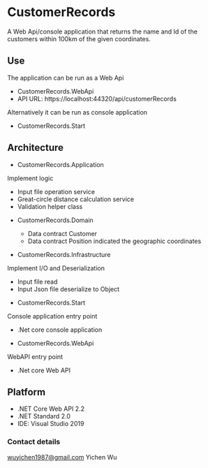 # CustomerRecords

A Web Api/console application that returns the name and Id of the customers within 100km of the given coordinates.

## Use

The application can be run as a Web Api 
  - CustomerRecords.WebApi  
  - API URL: https://localhost:44320/api/customerRecords

Alternatively it can be run as console application
  - CustomerRecords.Start

## Architecture

* CustomerRecords.Application 

Implement logic
  - Input file operation service
  - Great-circle distance calculation service
  - Validation helper class
  
* CustomerRecords.Domain

  - Data contract Customer
  - Data contract Position indicated the geographic coordinates 
  
* CustomerRecords.Infrastructure

Implement I/O and Deserialization
  - Input file read 
  - Input Json file deserialize to Object
  
* CustomerRecords.Start

Console application entry point
  - .Net core console application
  
* CustomerRecords.WebApi

WebAPI entry point
  - .Net core Web API

## Platform

  - .NET Core Web API 2.2 
  - .NET Standard 2.0
  -  IDE: Visual Studio 2019
  
### Contact details

wuyichen1987@gmail.com
Yichen Wu
